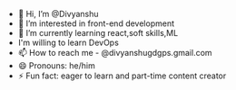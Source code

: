 - 👋 Hi, I’m @Divyanshu
- 👀 I’m interested in front-end development
- 🌱 I’m currently learning react,soft skills,ML
- I'm willing to learn DevOps
- 📫 How to reach me - @divyanshugdgps.gmail.com
- 😄 Pronouns: he/him
- ⚡ Fun fact: eager to learn and part-time content creator

<!---
Divyanshugdgps/Divyanshugdgps is a ✨ special ✨ repository because its `README.md` (this file) appears on your GitHub profile.
You can click the Preview link to take a look at your changes.
--->
